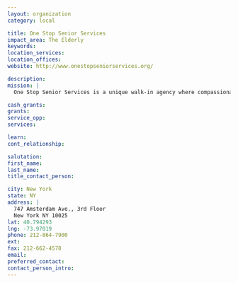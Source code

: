 ```yaml
---
layout: organization
category: local

title: One Stop Senior Services
impact_area: The Elderly
keywords: 
location_services: 
location_offices: 
website: http://www.onestopseniorservices.org/

description: 
mission: |
  One Stop Senior Services is a unique walk-in agency where compassionate professionals go the extra mile to help the elderly solve their problems--all in one place. Seniors come to One Stop ro get government assistance and help in facing eviction, bankruptcy, elder abuse, and other vital concerns that threaten their well-being. Our goal is to enable seniors to continue living safely and independently in their own community.

cash_grants: 
grants: 
service_opp: 
services: 

learn: 
cont_relationship: 

salutation: 
first_name: 
last_name: 
title_contact_person: 

city: New York
state: NY
address: |
  747 Amsterdam Ave., 3rd Floor     
  New York NY 10025
lat: 40.794293
lng: -73.97019
phone: 212-864-7900
ext: 
fax: 212-662-4578
email: 
preferred_contact: 
contact_person_intro: 
---
```


